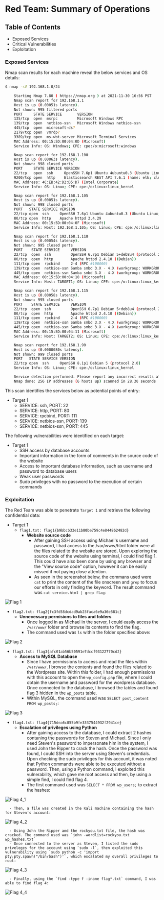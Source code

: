 # Red Team: Summary of Operations

## Table of Contents
- Exposed Services
- Critical Vulnerabilities
- Exploitation

### Exposed Services

Nmap scan results for each machine reveal the below services and OS details:

```bash
$ nmap -sV 192.168.1.0/24
  
	Starting Nmap 7.80 ( https://nmap.org ) at 2021-11-30 16:56 PST
	Nmap scan report for 192.168.1.1
	Host is up (0.00051s latency).
	Not shown: 995 filtered ports
	PORT     STATE SERVICE       VERSION
	135/tcp  open  msrpc         Microsoft Windows RPC
	139/tcp  open  netbios-ssn   Microsoft Windows netbios-ssn
	445/tcp  open  microsoft-ds?
	2179/tcp open  vmrdp?
	3389/tcp open  ms-wbt-server Microsoft Terminal Services
	MAC Address: 00:15:5D:00:04:0D (Microsoft)
	Service Info: OS: Windows; CPE: cpe:/o:microsoft:windows

	Nmap scan report for 192.168.1.100
	Host is up (0.00063s latency).
	Not shown: 998 closed ports
	PORT     STATE SERVICE VERSION
	22/tcp   open  ssh     OpenSSH 7.6p1 Ubuntu 4ubuntu0.3 (Ubuntu Linux; protocol 2.0)
	9200/tcp open  http    Elasticsearch REST API 7.6.1 (name: elk; cluster: elasticsearch; Lucene 8.4.0)
	MAC Address: 4C:EB:42:D2:D5:D7 (Intel Corporate)
	Service Info: OS: Linux; CPE: cpe:/o:linux:linux_kernel

	Nmap scan report for 192.168.1.105
	Host is up (0.00051s latency).
	Not shown: 998 closed ports
	PORT   STATE SERVICE VERSION
	22/tcp open  ssh     OpenSSH 7.6p1 Ubuntu 4ubuntu0.3 (Ubuntu Linux; protocol 2.0)
	80/tcp open  http    Apache httpd 2.4.29
	MAC Address: 00:15:5D:00:04:0F (Microsoft)
	Service Info: Host: 192.168.1.105; OS: Linux; CPE: cpe:/o:linux:linux_kernel

	Nmap scan report for 192.168.1.110
	Host is up (0.00054s latency).
	Not shown: 995 closed ports
	PORT    STATE SERVICE     VERSION
	22/tcp  open  ssh         OpenSSH 6.7p1 Debian 5+deb8u4 (protocol 2.0)
	80/tcp  open  http        Apache httpd 2.4.10 ((Debian))
	111/tcp open  rpcbind     2-4 (RPC #100000)
	139/tcp open  netbios-ssn Samba smbd 3.X - 4.X (workgroup: WORKGROUP)
	445/tcp open  netbios-ssn Samba smbd 3.X - 4.X (workgroup: WORKGROUP)
	MAC Address: 00:15:5D:00:04:10 (Microsoft)
	Service Info: Host: TARGET1; OS: Linux; CPE: cpe:/o:linux:linux_kernel

	Nmap scan report for 192.168.1.115
	Host is up (0.00058s latency).
	Not shown: 995 closed ports
	PORT    STATE SERVICE     VERSION
	22/tcp  open  ssh         OpenSSH 6.7p1 Debian 5+deb8u4 (protocol 2.0)
	80/tcp  open  http        Apache httpd 2.4.10 ((Debian))
	111/tcp open  rpcbind     2-4 (RPC #100000)
	139/tcp open  netbios-ssn Samba smbd 3.X - 4.X (workgroup: WORKGROUP)
	445/tcp open  netbios-ssn Samba smbd 3.X - 4.X (workgroup: WORKGROUP)
	MAC Address: 00:15:5D:00:04:11 (Microsoft)
	Service Info: Host: TARGET2; OS: Linux; CPE: cpe:/o:linux:linux_kernel

	Nmap scan report for 192.168.1.90
	Host is up (0.0000080s latency).
	Not shown: 999 closed ports
	PORT   STATE SERVICE VERSION
	22/tcp open  ssh     OpenSSH 8.1p1 Debian 5 (protocol 2.0)
	Service Info: OS: Linux; CPE: cpe:/o:linux:linux_kernel

	Service detection performed. Please report any incorrect results at https://nmap.org/submit/ .
	Nmap done: 256 IP addresses (6 hosts up) scanned in 28.30 seconds

```

This scan identifies the services below as potential points of entry:
- Target 1
  - SERVICE: ssh, PORT: 22
  - SERVICE: http, PORT: 80
  - SERVICE: rpcbind, PORT: 111
  - SERVICE: netbios-ssn, PORT: 139
  - SERVICE: netbios-ssn, PORT: 445

The following vulnerabilities were identified on each target:
- Target 1
  - SSH access by database accounts
  - Important information in the form of comments in the source code of the website
  - Access to important database information, such as username and password to database users
  - Weak user passwords
  - Sudo privileges with no password to the execution of certain commands

### Exploitation

The Red Team was able to penetrate `Target 1` and retrieve the following confidential data:
- Target 1
  - `flag1.txt: flag1{b9bbcb33e11b80be759c4e844862482d}`
    - **Website source code**
      - After gaining SSH access using Michael's username and password, I had access to the /var/www/html folder were all the files related to the website are stored. Upon exploring the source code of the website using terminal, I could find flag 1. This could have also been done by using any browser and the "View source code" option, however it can be easily missed if not paying close attention.
      - As seen in the screenshot below, the commans used were `cat` to print the content of the file onscreen and `grep` to focus our efforts in only finding the keyword. The result command was `cat service.html | grep flag`:

![Flag 1](images/flag1.png)
	  
  - `flag2.txt: flag2{fc3fd58dcdad9ab23faca6e9a36e581c}`
    - **Unnecessary permisions to files and folders**
      - Once logged in as Michael in the server, I could easily access the `/var/www/` folder and browse its contents to find the flag.
      - The command used was `ls` within the folder specified above:

![Flag 2](images/flag2.png)
  
  - `flag3.txt: flag3{afc01ab56b50591e7dccf93122770cd2}`
    - **Access to MySQL Database**
      - Since I have permissions to access and read the files within `/var/www/`, I browse the contents and found the files related to the Wordpress site. Within this folder, I had enough permissions with this account to open the `wp_config.php` file, where I could obtain the username and password for the wordpress database. Once connected to the database, I browsed the tables and found flag 3 hidden in the `wp_posts` table. 
      - Within MySQL, the command used was `SELECT post_content FROM wp_posts;`:

![Flag 3](images/flag3.png)
	  
  - `flag4.txt: flag4{715dea6c055b9fe3337544932f2941ce}`
    - **Escalation of privileges using Python**
      - After gaining access to the database, I could extract 2 hashes contaning the passwords for Steven and Michael. Since I only need Steven's password to impersonate him in the system, I used John the Ripper to crack the hash. Once the password was found, I could SSH into the server using Steven's credentials. Upon checking the sudo privileges for this account, it was noted that Python commands were able to be executed without a password. Then, using a Python command, I exploited this vulnerability, which gave me root access and then, by using a simple find, I could find flag 4.
      - The first command used was `SELECT * FROM wp_users;` to extract the hashes:

![Flag 4_1](images/flag4_1.png)

      - Then, a file was created in the Kali machine containing the hash for Steven's account: 

![Flag 4_2](images/flag4_2.png)

      - Using John the Ripper and the rockyou.txt file, the hash was cracked. The command used was `john -wordlist=rockyou.txt wp_hashes.txt`
      - Once connected to the server as Steven, I listed the sudo priveleges for the account using `sudo -l`, then exploited this vulnerability using `sudo python -c 'import pty;pty.spawn("/bin/bash")'`, which escalated my overall privileges to root:

![Flag 4_3](images/flag4_3.png)

      - Finally, using the `find -type f -iname flag*.txt` command, I was able to find flag 4:

![Flag 4_4](images/flag4_4.png)